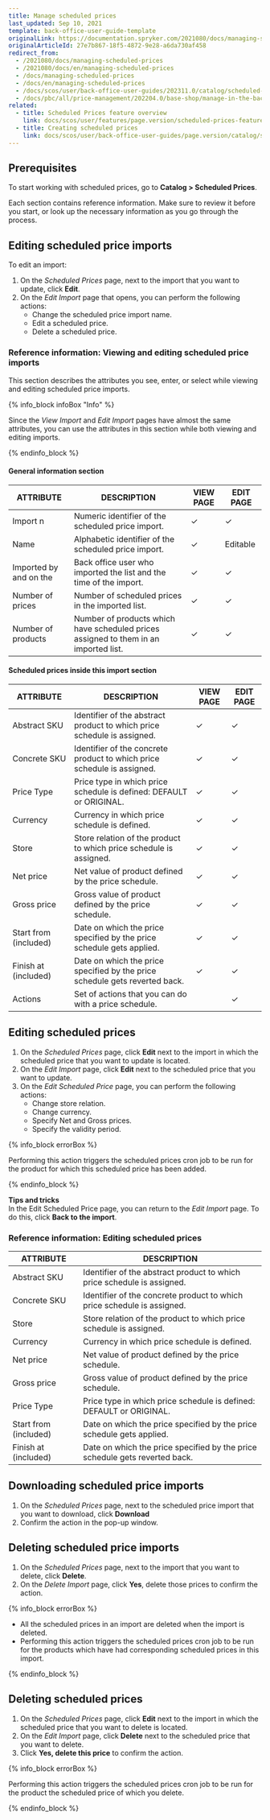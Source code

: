```yaml
---
title: Manage scheduled prices
last_updated: Sep 10, 2021
template: back-office-user-guide-template
originalLink: https://documentation.spryker.com/2021080/docs/managing-scheduled-prices
originalArticleId: 27e7b867-18f5-4872-9e28-a6da730af458
redirect_from:
  - /2021080/docs/managing-scheduled-prices
  - /2021080/docs/en/managing-scheduled-prices
  - /docs/managing-scheduled-prices
  - /docs/en/managing-scheduled-prices
  - /docs/scos/user/back-office-user-guides/202311.0/catalog/scheduled-prices/managing-scheduled-prices.html
  - /docs/pbc/all/price-management/202204.0/base-shop/manage-in-the-back-office/manage-scheduled-prices.html
related:
  - title: Scheduled Prices feature overview
    link: docs/scos/user/features/page.version/scheduled-prices-feature-overview.html
  - title: Creating scheduled prices
    link: docs/scos/user/back-office-user-guides/page.version/catalog/scheduled-prices/creating-scheduled-prices.html
---
```



## Prerequisites

To start working with scheduled prices, go to **Catalog&nbsp;<span aria-label="and then">></span> Scheduled Prices**.

Each section contains reference information. Make sure to review it before you start, or look up the necessary information as you go through the process.

## Editing scheduled price imports

To edit an import:

1. On the *Scheduled Prices* page, next to the import that you want to update, click **Edit**.
2. On the *Edit Import* page that opens, you can perform the following actions:
    * Change the scheduled price import name.
    * Edit a scheduled price.
    * Delete a scheduled price.

### Reference information: Viewing and editing scheduled price imports

This section describes the attributes you see, enter, or select while viewing and editing scheduled price imports.

{% info_block infoBox "Info" %}

Since the *View Import* and *Edit Import* pages have almost the same attributes, you can use the attributes in this section while both viewing and editing imports.

{% endinfo_block %}

#### General information section

| ATTRIBUTE | DESCRIPTION | VIEW PAGE | EDIT PAGE |
| --- | --- | --- | --- |
| Import n | Numeric identifier of the scheduled price import. | &check; | &check; |
| Name | Alphabetic identifier of the scheduled price import. | &check; | Editable |
| Imported by and on the | Back office user who imported the list and the time of the import. | &check; | &check; |
| Number of prices | Number of scheduled prices in the imported list. | &check; | &check; |
| Number of products | Number of products which have scheduled prices assigned to them in an imported list. | &check; | &check; |

#### Scheduled prices inside this import section

| ATTRIBUTE | DESCRIPTION | VIEW PAGE | EDIT PAGE |
| --- | --- | --- | --- |
| Abstract SKU | Identifier of the abstract product to which price schedule is assigned. | &check; | &check; |
| Concrete SKU | Identifier of the concrete product to which price schedule is assigned. | &check; | &check; |
| Price Type | Price type in which price schedule is defined: DEFAULT or ORIGINAL. | &check; | &check; |
| Currency | Currency in which price schedule is defined. | &check; | &check; |
| Store | Store relation of the product to which price schedule is assigned. | &check; | &check; |
| Net price | Net value of product defined by the price schedule. | &check; | &check; |
| Gross price | Gross value of product defined by the price schedule. | &check; | &check; |
| Start from (included) | Date on which the price specified by the price schedule gets applied. | &check; | &check; |
| Finish at (included) | Date on which the price specified by the price schedule gets reverted back. | &check; | &check; |
| Actions | Set of actions that you can do with a price schedule. |  | &check; |

## Editing scheduled prices

1. On the *Scheduled Prices* page, click **Edit** next to the import in which the scheduled price that you want to update is located.
2. On the *Edit Import* page, click **Edit** next to the scheduled price that you want to update.
3. On the *Edit Scheduled Price* page, you can perform the following actions:
    * Change store relation.
    * Change currency.
    * Specify Net and Gross prices.
    * Specify the validity period.

{% info_block errorBox %}

Performing this action triggers the scheduled prices cron job to be run for the product for which this scheduled price has been added.

{% endinfo_block %}

**Tips and tricks**
<br>In the Edit Scheduled Price page, you can return to the *Edit Import* page. To do this, click **Back to the import**.

### Reference information: Editing scheduled prices

| ATTRIBUTE | DESCRIPTION |
| --- | --- |
| Abstract SKU | Identifier of the abstract product to which price schedule is assigned. |
| Concrete SKU | Identifier of the concrete product to which price schedule is assigned. |
| Store | Store relation of the product to which price schedule is assigned. |
| Currency | Currency in which price schedule is defined. |
| Net price | Net value of product defined by the price schedule. |
| Gross price | Gross value of product defined by the price schedule. |
| Price Type | Price type in which price schedule is defined: DEFAULT or ORIGINAL. |
| Start from (included) | Date on which the price specified by the price schedule gets applied. |
| Finish at (included) | Date on which the price specified by the price schedule gets reverted back. |

## Downloading scheduled price imports

1. On the *Scheduled Prices* page, next to the scheduled price import that you want to download, click **Download**
2. Confirm the action in the pop-up window.

## Deleting scheduled price imports

1. On the *Scheduled Prices* page,  next to the import that you want to delete, click **Delete**.
2. On the *Delete Import* page, click **Yes**, delete those prices to confirm the action.

{% info_block errorBox %}

- All the scheduled prices in an import are deleted when the import is deleted.
- Performing this action triggers the scheduled prices cron job to be run for the products which have had corresponding scheduled prices in this import.

{% endinfo_block %}

## Deleting scheduled prices

1. On the *Scheduled Prices* page, click **Edit** next to the import in which the scheduled price that you want to delete is located.
2. On the *Edit Import* page, click **Delete** next to the scheduled price that you want to delete.
3. Click **Yes, delete this price** to confirm the action.


{% info_block errorBox %}

Performing this action triggers the scheduled prices cron job to be run for the product the scheduled price of which you delete.

{% endinfo_block %}
